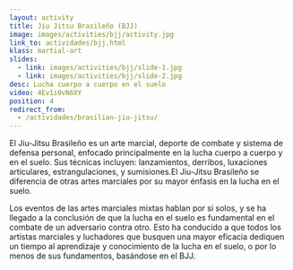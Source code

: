 ```yaml
---
layout: activity
title: Jiu Jitsu Brasileño (BJJ)
image: images/activities/bjj/activity.jpg
link_to: actividades/bjj.html
klass: martial-art
slides:
  - link: images/activities/bjj/slide-1.jpg
  - link: images/activities/bjj/slide-2.jpg
desc: Lucha cuerpo a cuerpo en el suelo
video: 4Ev1i0vN6XY
position: 4
redirect_from:
  - /actividades/brasilian-jiu-jitsu/
---
```

<p>El Jiu-Jitsu Brasileño es un arte marcial, deporte de combate y sistema de defensa personal, enfocado principalmente en la lucha cuerpo a cuerpo y en el suelo.
Sus técnicas incluyen: lanzamientos, derribos, luxaciones articulares, estrangulaciones, y sumisiones.El Jiu-Jitsu Brasileño se diferencia de otras artes marciales por su mayor énfasis en la lucha en el suelo.</p>

<p>Los eventos de las artes marciales mixtas hablan por si solos, y se ha llegado a la conclusión de que la lucha en el suelo es fundamental en el combate de un adversario contra otro.
Esto ha conducido a que todos los artistas marciales y luchadores que busquen una mayor eficacia dediquen un tiempo al aprendizaje y conocimiento de la lucha en el suelo, o por lo menos de sus fundamentos, basándose en el BJJ.</p>
